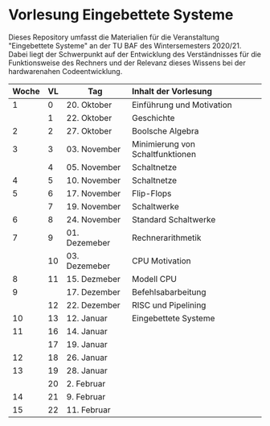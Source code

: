 # Vorlesung Eingebettete Systeme

Dieses Repository umfasst die Materialien für die Veranstaltung "Eingebettete
Systeme" an der TU BAF des Wintersemesters 2020/21. Dabei liegt der Schwerpunkt
auf der Entwicklung des Verständnisses für die Funktionsweise des Rechners und
der Relevanz dieses Wissens bei der hardwarenahen Codeentwicklung.

| Woche | VL  | Tag          | Inhalt der Vorlesung             |
|:----- | --- | ------------ |:-------------------------------- |
| 1     | 0   | 20. Oktober  | Einführung und Motivation        |
|       | 1   | 22. Oktober  | Geschichte                       |
| 2     | 2   | 27. Oktober  | Boolsche Algebra                 |
| 3     | 3   | 03. November | Minimierung von Schaltfunktionen |
|       | 4   | 05. November | Schaltnetze                      |
| 4     | 5   | 10. November | Schaltnetze                      |
| 5     | 6   | 17. November | Flip-Flops                       |
|       | 7   | 19. November | Schaltwerke                      |
| 6     | 8   | 24. November | Standard Schaltwerke             |
| 7     | 9   | 01. Dezemeber| Rechnerarithmetik                |
|       | 10  | 03. Dezemeber| CPU Motivation                   |
| 8     | 11  | 15. Dezmeber | Modell CPU                       |
| 9     |     | 17. Dezember | Befehlsabarbeitung               |
|       | 12  | 22. Dezember | RISC und Pipelining              |
| 10    | 13  | 12. Januar   | Eingebettete Systeme             |
| 11    | 16  | 14. Januar   |                                  |
|       | 17  | 19. Januar   |                                  |
| 12    | 18  | 26. Januar   |                                  |
| 13    | 19  | 28. Januar   |                                  |
|       | 20  |  2. Februar  |                                  |
| 14    | 21  |  9. Februar  |                                  |
| 15    | 22  | 11. Februar  |                                  |

